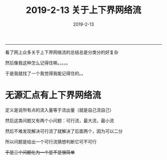 ﻿---
layout: post
title: 2019-2-13 关于上下界网络流

date: 2019-2-13
categories: blog
tags: [BZOJ,2502]
description: 
---

---------------------


看了网上众多关于上下界网络流的总结总是分类分的好复杂

然后像我这种怎么记得住嘛。。。。。

于是我就找了一个我觉得我能记得住的。。

# 无源汇点有上下界网络流

定义是说所有点的流入量等于流出量（就是自己流自己）

然后这类问题又有两个小问题：可行流，最大流，最小流

然后不难发现解决可行流了就解决了后面两个，因为可以二分

所以问题是给出一个可行流猜想判断它可不可行

~~于是三个问题化为一个是不是很简单~~